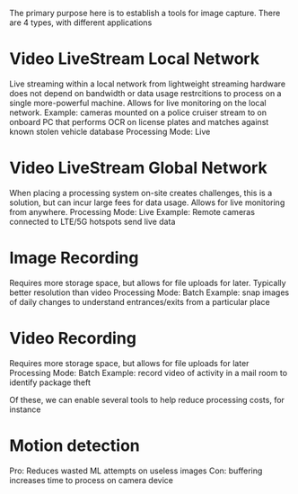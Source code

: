 The primary purpose here is to establish a tools for image capture. There are 4 types, with different applications

# Video LiveStream Local Network
Live streaming within a local network from lightweight streaming hardware does not depend on bandwidth or data usage restrcitions to process on a single more-powerful machine. Allows for live monitoring on the local network.
Example: cameras mounted on a police cruiser stream to on onboard PC that performs OCR on license plates and matches against known stolen vehicle database
Processing Mode: Live

# Video LiveStream Global  Network
When placing a processing system on-site creates challenges, this is a solution, but can incur large fees for data usage.  Allows for live monitoring from anywhere.
Processing Mode: Live
Example: Remote cameras connected to LTE/5G hotspots send live data

# Image Recording
Requires more storage space, but allows for file uploads for later. Typically better resolution than video
Processing Mode: Batch
Example: snap images of daily changes to understand entrances/exits from a particular place

# Video Recording
Requires more storage space, but allows for file uploads for later
Processing Mode: Batch
Example: record video of activity in a mail room to identify package theft



Of these, we can enable several tools to help reduce processing costs, for instance
# Motion detection
Pro: Reduces wasted ML attempts on useless images
Con: buffering increases time to process on camera device
